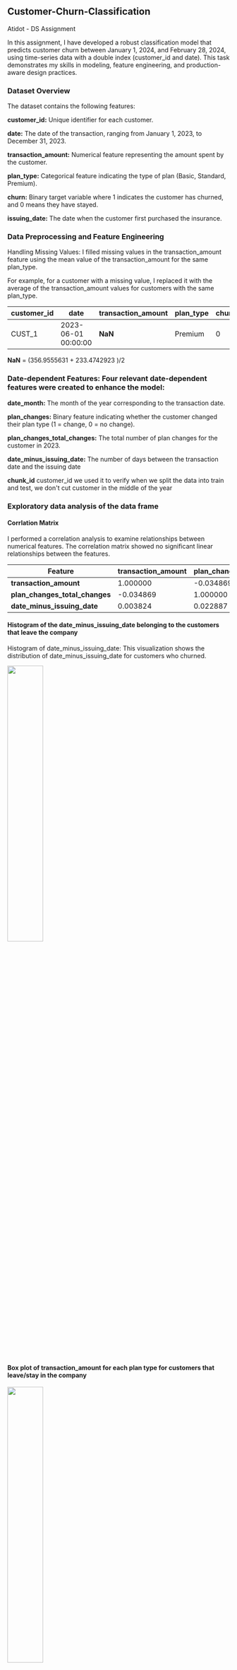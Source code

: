 ## Customer-Churn-Classification
Atidot - DS Assignment 

In this assignment, I have developed a robust classification model that predicts customer churn between January 1, 2024, and February 28, 2024, using time-series data with a double index (customer_id and date). This task demonstrates my skills in modeling, feature engineering, and production-aware design practices.

### Dataset Overview
The dataset contains the following features:

**customer_id:** Unique identifier for each customer.

**date:** The date of the transaction, ranging from January 1, 2023, to December 31, 2023.

**transaction_amount:** Numerical feature representing the amount spent by the customer.

**plan_type:** Categorical feature indicating the type of plan (Basic, Standard, Premium).

**churn:** Binary target variable where 1 indicates the customer has churned, and 0 means they have stayed.

**issuing_date:** The date when the customer first purchased the insurance.

### Data Preprocessing and Feature Engineering
Handling Missing Values: I filled missing values in the transaction_amount feature using the mean value of the transaction_amount for the same plan_type. 

For example, for a customer with a missing value, I replaced it with the average of the transaction_amount values for customers with the same plan_type.
 
| customer_id | date                   | transaction_amount | plan_type | churn | issuing_date          |
|------------|------------------------|--------------------|-----------|-------|------------------------|
| CUST_1     | 2023-06-01 00:00:00     | **NaN**            | Premium   | 0     | 2021-03-01 00:00:00     |


 **NaN** = (356.9555631 + 233.4742923 )/2

 ### Date-dependent Features: Four relevant date-dependent features were created to enhance the model:

**date_month:** The month of the year corresponding to the transaction date.

**plan_changes:** Binary feature indicating whether the customer changed their plan type (1 = change, 0 = no change).

**plan_changes_total_changes:** The total number of plan changes for the customer in 2023.

**date_minus_issuing_date:** The number of days between the transaction date and the issuing date

**chunk_id** customer_id we used it to verify when we split the data into train and test, we don't cut customer in the middle of the year
 
### Exploratory data analysis of the data frame

#### Corrlation Matrix

I performed a correlation analysis to examine relationships between numerical features. The correlation matrix showed no significant linear relationships between the features.

| Feature                      | transaction_amount | plan_changes_total_changes | date_minus_issuing_date |
|------------------------------|--------------------|---------------------------|-------------------------|
| **transaction_amount**        | 1.000000          | -0.034869                 | 0.003824                |
| **plan_changes_total_changes** | -0.034869         | 1.000000                  | 0.022887                |
| **date_minus_issuing_date**   | 0.003824          | 0.022887                  | 1.000000                |


#### Histogram of the date_minus_issuing_date belonging to the customers that leave the company 

Histogram of date_minus_issuing_date: This visualization shows the distribution of date_minus_issuing_date for customers who churned.

<img src="https://github.com/Amityaron/customer-churn-classifi-cation/blob/main/Plots/Histogram%20of%20the%20date_minus_issuing_date%20.png" width="40%" height="40%">


#### Box plot of transaction_amount for each plan type for customers that leave/stay in the company 

<img src="https://github.com/Amityaron/customer-churn-classifi-cation/blob/main/Plots/Box%20plot%20transaction_amount%20for%20each%20plan%20type.png" width="40%" height="40%">

#### Box plot of transaction_amount and Statiscal Summary

Box plot of transaction_amount for each plan type: 

The box plot illustrates the distribution of transaction amounts for customers who stayed versus those who churned.

<img src="https://github.com/Amityaron/customer-churn-classifi-cation/blob/main/Plots/Box%20plot%20transaction_amount.png" width="40%" height="40%">

##### Summary of Transaction Amount  

<table>
  <tr>
    <th colspan="2">Churned Customers</th>
    <th colspan="2">Retained Customers</th>
  </tr>
  <tr>
    <td><b>Statistic</b></td><td><b>Value</b></td>
    <td><b>Statistic</b></td><td><b>Value</b></td>
  </tr>
  <tr>
    <td>Count</td><td>47</td>
    <td>Count</td><td>53</td>
  </tr>
  <tr>
    <td>Mean</td><td>232.45</td>
    <td>Mean</td><td>244.96</td>
  </tr>
  <tr>
    <td>Std Dev</td><td>154.67</td>
    <td>Std Dev</td><td>147.75</td>
  </tr>
  <tr>
    <td>Min</td><td>10.07</td>
    <td>Min</td><td>14.89</td>
  </tr>
  <tr>
    <td>25%</td><td>89.22</td>
    <td>25%</td><td>122.90</td>
  </tr>
  <tr>
    <td>50% (Median)</td><td>248.14</td>
    <td>50% (Median)</td><td>206.42</td>
  </tr>
  <tr>
    <td>75%</td><td>364.89</td>
    <td>75%</td><td>387.75</td>
  </tr>
  <tr>
    <td>Max</td><td>492.64</td>
    <td>Max</td><td>490.78</td>
  </tr>
</table>


#### Histogram of the customers who leave the company by mouth


<img src="https://github.com/Amityaron/customer-churn-classifi-cation/blob/main/Plots/Histogram%20of%20mouth%20for%20custumer%20that%20leave%20the%20company.png" width="40%" height="40%">

#### Model Development and Evaluation

I applied three classification models: Logistic Regression, Random Forest, and XGBoost. The dataset was split into training and testing sets (80% for training, 20% for testing).
 
##### Logistic regression performance  : 



###### Accuracy  
**Accuracy:** 0.71  

###### Confusion Matrix  
| Actual \ Predicted | 0  | 1  |
|--------------------|----|----|
| **0** (Stay)      | 153 | 10 |
| **1** (Churn)     | 60  | 17 |

###### Classification Report  

| Class               | Precision | Recall | F1-Score | Support |
|---------------------|-----------|--------|----------|---------|
| **0** (Stay)        | 0.72      | 0.94   | 0.81     | 163     |
| **1** (Churn)       | 0.63      | 0.22   | 0.33     | 77      |
| **Accuracy**        |           |        | 0.71     | 240     |
| **Macro Avg**       | 0.67      | 0.58   | 0.57     | 240     |
| **Weighted Avg**    | 0.69      | 0.71   | 0.66     | 240     |

###### Feature Importance  

| Feature                         | Coefficient  |
|---------------------------------|--------------|
| **date_mouth**                  | 0.804456     |
| **transaction_amount**          | 0.058123     |
| **plan_type_Premium**           | -0.013092    |
| **plan_type_Standard**          | -0.054059    |
| **plan_changes**                | -0.054871    |
| **chunk_id**                    | -0.202946    |
| **plan_changes_total_changes**  | -0.226702    |
| **date_minus_issuing_date**     | -0.452507    |


##### Random Forest performance : 
 


###### Accuracy  
**Accuracy:** 0.83  

###### Confusion Matrix  
| Actual \ Predicted | 0  | 1  |
|--------------------|----|----|
| **0** (Stay)      | 153 | 10 |
| **1** (Churn)     | 31  | 46 |

###### Classification Report  

| Class               | Precision | Recall | F1-Score | Support |
|---------------------|-----------|--------|----------|---------|
| **0** (Stay)        | 0.83      | 0.94   | 0.88     | 163     |
| **1** (Churn)       | 0.82      | 0.60   | 0.69     | 77      |
| **Accuracy**        |           |        | 0.83     | 240     |
| **Macro Avg**       | 0.83      | 0.77   | 0.79     | 240     |
| **Weighted Avg**    | 0.83      | 0.83   | 0.82     | 240     |

###### Feature Importance  

| Feature                         | Importance  |
|---------------------------------|-------------|
| **chunk_id**                    | 0.243748    |
| **date_minus_issuing_date**     | 0.223735    |
| **transaction_amount**          | 0.184039    |
| **date_mouth**                  | 0.160879    |
| **plan_changes_total_changes**  | 0.122486    |
| **plan_type_Standard**          | 0.023030    |
| **plan_changes**                | 0.021459    |
| **plan_type_Premium**           | 0.020624    |



##### XGBOOST performance: 

###### Accuracy  
**Accuracy:** 0.90  

###### Confusion Matrix  
| Actual \ Predicted | 0  | 1  |
|--------------------|----|----|
| **0** (Stay)      | 156 | 7  |
| **1** (Churn)     | 16  | 61 |

###### Classification Report  

| Class               | Precision | Recall | F1-Score | Support |
|---------------------|-----------|--------|----------|---------|
| **0** (Stay)        | 0.91      | 0.96   | 0.93     | 163     |
| **1** (Churn)       | 0.90      | 0.79   | 0.84     | 77      |
| **Accuracy**        |           |        | 0.90     | 240     |
| **Macro Avg**       | 0.90      | 0.87   | 0.89     | 240     |
| **Weighted Avg**    | 0.90      | 0.90   | 0.90     | 240     |

###### Feature Importance  

| Feature                         | Importance |
|---------------------------------|------------|
| **chunk_id**                    | 752.0      |
| **date_minus_issuing_date**     | 504.0      |
| **transaction_amount**          | 326.0      |
| **plan_changes_total_changes**  | 196.0      |
| **date_mouth**                  | 162.0      |
| **plan_type_Standard**          | 35.0       |
| **plan_type_Premium**           | 24.0       |
| **plan_changes**                | 16.0       |


### Conclusion

The model achieved a strong performance, with XGBoost yielding the highest accuracy of 0.90, followed by Random Forest (0.83) and Logistic Regression (0.71).

Based on the feature importance analysis, it is evident that 

1. transaction_amount
2. date_minus_issuing_date
3. date_month
4. chunk_id (Verify when you split the data to train&test you don't cut customer in the middle of the year )
   * Pay attention that if a customer churns from the company, he will not return.

are the most influential features in predicting customer churn.

#### XGBOOST model explanation: 

1. SHAP (SHapley Additive exPlanations)
2. XGBOOST model explanation

###### SHAP (SHapley Additive exPlanations)

<img src="https://github.com/Amityaron/customer-churn-classifi-cation/blob/main/Plots/SAHP%20plot.png" width="40%" height="40%">

Based on game theory, SHAP assigns an importance value to each feature for a given prediction.

SHAP aims to fairly assign a value to each feature $x_i$ in our case we have 7 features.

based on its contribution to the model’s prediction for an instance.


$\phi_i(f) = \sum_{S \subseteq N \setminus \{i\}} \frac{|S|! (|N| - |S| - 1)!}{|N|!} \left[ f(S \cup \{i\}) - f(S) \right]$

Explanation of Terms:

* $S$: A subset of all features except feature $i$
* $N$ :  The set of all features.
* $f(S)$ : The model’s prediction when using only the features in subset $S$
*  $f(S∪{i}):$ The model’s prediction when feature $i$ is added to $S$
* $\frac{\left|S\right|! \cdot \left(\left|\left|N\right|\right| - \left|\left|S\right|\right| - 1 \right)!}{\left|\left|N\right|\right|!}$ :A weight that ensures all subsets are considered fairly.

 SHAP values have the following key properties that make them attractive for model interpretability:

Local Accuracy (Model Explanation): The sum of the SHAP values for all features is equal to the model’s prediction. 

That is, for a given instance $x$

we have:

$d=7$



###### XGBoost - Extreme Gradient Boosting

**XGBoost** (Extreme Gradient Boosting) is a powerful machine learning algorithm that builds an ensemble of decision trees using a boosting technique.

The key idea is to combine multiple weak models (trees) to create a stronger predictive model.

###### Core Concept:

###### 1. Boosting:
XGBoost is based on **gradient boosting**, which builds trees sequentially. Each new tree tries to correct the errors (residuals) of the previous tree. In mathematical terms, the model prediction at step \( t \) is updated as:

$F_t(x) = F_{t-1}(x) + \eta \cdot h_t(x)$


Where:
- $\( F_{t-1}(x) \)$ is the prediction from the previous step.
- $\( \eta \)$ is the **learning rate** (a regularization parameter).
- $\( h_t(x) \)$ is the new tree being added at step $\( t \)$.

###### 2. Loss Function:
XGBoost minimizes a **regularized loss function** that combines the residual error and a penalty for the complexity of the tree. The objective function to minimize is:


$L(θ) = \sum_{i=1}^{n} \ell(y_i,\hat{y_i}) + \sum_{k=1}^{T} \Omega(f_k)$



Where:
- $\ell(y_i, \hat{y}_i)$ is the loss function (e.g., mean squared error for regression or log loss for classification).
- $\Omega(f_k) = \gamma T_k + \frac{1}{2} \lambda ||w_k||^2$ is the regularization term that penalizes the complexity of each tree (measured by the number of leaves $T_k$
 and the leaf weights $w_k$.

###### 3. Tree Structure:
Each decision tree $\( h_t(x) \)$ is built by iterating over the data to find the best split for each node, minimizing the residual errors.

###### Optimization:

XGBoost uses **second-order derivatives** (i.e., the gradient and the Hessian) to perform optimization more efficiently, making it faster and more accurate. The update rule for the model parameters \( w \) is:


$w_{t+1} = w_t - \eta \cdot \frac{\partial L}{\partial w_t}$


Where:
- $\( \frac{\partial L}{\partial w_t} \)$ is the gradient of the loss with respect to the model parameters.

###### Key Features:
- **Regularization**: Both L1 and L2 regularization help prevent overfitting.
- **Parallelization**: XGBoost speeds up training by parallelizing tree construction and computation of gradients.
- **Handling Missing Data**: It automatically handles missing values by learning how to deal with them during training.

XGBoost's combination of high accuracy, regularization, and speed makes it one of the most popular algorithms in data science.


$f(x) = \sum_{i=1}^{d} \phi_i(f) + \phi_{\text{bias}}$


  


